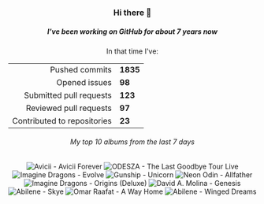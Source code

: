 <div align="center">
  <h3>Hi there 👋</h3>
  <h5>I've been working on GitHub for about 7 years now</h5>
  <p>In that time I've:</p>
  <table>
    <tr>
      <td align="right">Pushed commits</td>
      <td><strong>1835</strong></td>
    </tr>
    <tr>
      <td align="right">Opened issues</td>
      <td><strong>98</strong></td>
    </tr>
    <tr>
      <td align="right">Submitted pull requests</td>
      <td><strong>123</strong></td>
    </tr>
    <tr>
      <td align="right">Reviewed pull requests</td>
      <td><strong>97</strong></td>
    </tr>
    <tr>
      <td align="right">Contributed to repositories</td>
      <td><strong>23</strong></td>
    </tr>
  </table>

</div>
<!-- [![GitHub Streak](https://streak-stats.demolab.com?user=darynwhite&theme=dark&hide_border=true&date_format=%5BY.%5Dn.j&background=45%2C192ED0%2C000000)](https://git.io/streak-stats) -->

<div align="center">
  <h6>My top 10 albums from the last 7 days</h6>
</div>


<!-- lastfm -->
<p align="center"><img src="https://lastfm.freetls.fastly.net/i/u/64s/2c1865ea719cad02d91852b2f3ee5ab4.jpg" title="Avicii - Avicii Forever"> <img src="https://lastfm.freetls.fastly.net/i/u/64s/c9add86eac5aa56f7e36f916e4095380.gif" title="ODESZA - The Last Goodbye Tour Live"> <img src="https://lastfm.freetls.fastly.net/i/u/64s/8c77e9f509c4dd3bca8d3ac6b5344ce5.png" title="Imagine Dragons - Evolve"> <img src="https://lastfm.freetls.fastly.net/i/u/64s/d8c69121d829c66b65e6003a5d4415f8.jpg" title="Gunship - Unicorn"> <img src="https://lastfm.freetls.fastly.net/i/u/64s/fdcd8a3afa4a5584cc585c5ee6d06873.jpg" title="Neon Odin - Allfather"> <img src="https://lastfm.freetls.fastly.net/i/u/64s/22fae11f52714165e3efeca3c14084ea.jpg" title="Imagine Dragons - Origins (Deluxe)"> <img src="https://lastfm.freetls.fastly.net/i/u/64s/c0c12ac9f2afc4ac0a8924b9ac1a6c72.jpg" title="David A. Molina - Genesis"> <img src="https://lastfm.freetls.fastly.net/i/u/64s/b32f0d69a9f0ee06d441a02daff65569.jpg" title="Abilene - Skye"> <img src="https://lastfm.freetls.fastly.net/i/u/64s/9de1a08a9d1da269d71fcec90b7769b8.jpg" title="Omar Raafat - A Way Home"> <img src="https://lastfm.freetls.fastly.net/i/u/64s/63e9b188c786835f816db3924a4e9308.jpg" title="Abilene - Winged Dreams"> </p>
